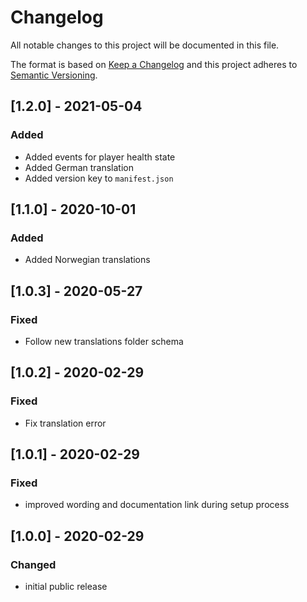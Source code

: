 # Changelog
All notable changes to this project will be documented in this file.

The format is based on [Keep a Changelog](http://keepachangelog.com/en/1.0.0/)
and this project adheres to [Semantic Versioning](http://semver.org/spec/v2.0.0.html).

## [1.2.0] - 2021-05-04
### Added
- Added events for player health state
- Added German translation
- Added version key to `manifest.json`

## [1.1.0] - 2020-10-01
### Added
- Added Norwegian translations

## [1.0.3] - 2020-05-27
### Fixed
- Follow new translations folder schema

## [1.0.2] - 2020-02-29
### Fixed
- Fix translation error

## [1.0.1] - 2020-02-29
### Fixed
- improved wording and documentation link during setup process

## [1.0.0] - 2020-02-29
### Changed
- initial public release

